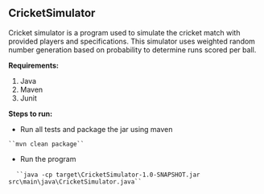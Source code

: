 ## CricketSimulator

Cricket simulator is a program used to simulate the cricket match with provided players and specifications. This simulator uses weighted random number generation based on probability to determine runs scored per ball.<br/> 

**Requirements:**
1. Java
2. Maven
3. Junit
    
**Steps to run:**<br/>
- Run all tests and package the jar using maven<br/>
<pre><code>``mvn clean package``</code></pre>
- Run the program<br/>
<pre> <code> ``java -cp target\CricketSimulator-1.0-SNAPSHOT.jar src\main\java\CricketSimulator.java``</code></pre>

